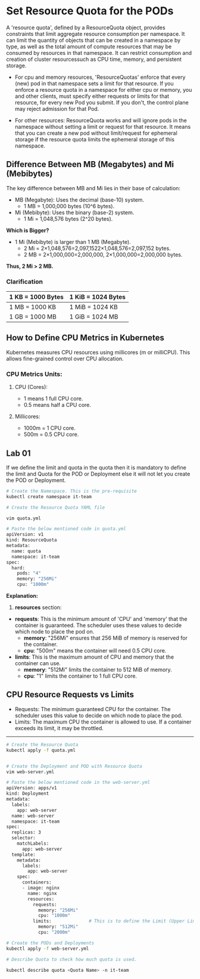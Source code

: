 # Set Resource Quota for the PODs

A 'resource quota', defined by a ResourceQuota object, provides constraints that limit aggregate resource consumption per namespace. It can limit the quantity of objects that can be created in a namespace by type, as well as the total amount of compute resources that may be consumed by resources in that namespace. It can restrict consumption and creation of cluster resourcessuch as CPU time, memory, and persistent storage.

- For cpu and memory resources, 'ResourceQuotas' enforce that every (new) pod in that namespace sets a limit for that resource. If you enforce a resource quota in a namespace for either cpu or memory, you and other clients, must specify either requests or limits for that resource, for every new Pod you submit. If you don't, the control plane may reject admission for that Pod.

- For other resources: ResourceQuota works and will ignore pods in the namespace without setting a limit or request for that resource. It means that you can create a new pod without limit/request for ephemeral storage if the resource quota limits the ephemeral storage of this namespace.



## Difference Between MB (Megabytes) and Mi (Mebibytes)
The key difference between MB and Mi lies in their base of calculation:

- MB (Megabyte): Uses the decimal (base-10) system.
  - 1 MB = 1,000,000 bytes (10^6 bytes).
- Mi (Mebibyte): Uses the binary (base-2) system.
  - 1 Mi = 1,048,576 bytes (2^20 bytes).

**Which is Bigger?**
- 1 Mi (Mebibyte) is larger than 1 MB (Megabyte).
  - 2 Mi = 2×1,048,576=2,097,1522×1,048,576=2,097,152 bytes.
  - 2 MB = 2×1,000,000=2,000,000, 2×1,000,000=2,000,000 bytes.

**Thus, 2 Mi > 2 MB.**

### Clarification

| 1 KB = 1000 Bytes | 1 KiB = 1024 Bytes|
|-------------------|-------------------|
| 1 MB = 1000 KB    | 1 MiB = 1024 KB   |
| 1 GB = 1000 MB    | 1 GiB = 1024 MB   |



## How to Define CPU Metrics in Kubernetes
Kubernetes measures CPU resources using millicores (m or milliCPU). This allows fine-grained control over CPU allocation.

### CPU Metrics Units:
1. CPU (Cores):

    -  1 means 1 full CPU core.
    - 0.5 means half a CPU core.
2. Millicores:

    - 1000m = 1 CPU core.
    - 500m = 0.5 CPU core.

## Lab 01

If we define the limit and quota in the quota then it is mandatory to define the limit and Quota for the POD or Deployment else it will not let you create the POD or Deployment. 

```sh
# Create the Namespace. This is the pre-requisite
kubectl create namespace it-team

# Create the Resource Quota YAML file

vim quota.yml

# Paste the below mentioned code in quota.yml
apiVersion: v1
kind: ResourceQuota
metadata:
  name: quota
  namespace: it-team
spec:
  hard:
    pods: "4"
    memory: "256Mi"
    cpu: "1000m"
```
**Explanation:**
1. **resources** section:

- **requests**: This is the minimum amount of 'CPU' and 'memory' that the container is guaranteed. The scheduler uses these values to decide which node to place the pod on.
  - **memory**: "256Mi" ensures that 256 MiB of memory is reserved for the container.
  - **cpu**: "500m" means the container will need 0.5 CPU core.
- **limits**: This is the maximum amount of CPU and memory that the container can use.
  - **memory**: "512Mi" limits the container to 512 MiB of memory.
  - **cpu**: "1" limits the container to 1 full CPU core.

## CPU Resource Requests vs Limits
- Requests: The minimum guaranteed CPU for the container. The scheduler uses this value to decide on which node to place the pod.
- Limits: The maximum CPU the container is allowed to use. If a container exceeds its limit, it may be throttled.



***
```sh
# Create the Resource Quota
kubectl apply -f quota.yml


# Create the Deployment and POD with Resource Quota
vim web-server.yml

# Paste the below mentioned code in the web-server.yml
apiVersion: apps/v1
kind: Deployment
metadata:
  labels:
    app: web-server
  name: web-server
  namespace: it-team
spec:
  replicas: 3
  selector:
    matchLabels:
      app: web-server
  template:
    metadata:
      labels:
        app: web-server
    spec:
      containers:
      - image: nginx
        name: nginx
        resources:
          requests:
            memory: "256Mi"
            cpu: "1000m"
          limits:              # This is to define the Limit (Upper Limit)
            memory: "512Mi"
            cpu: "2000m"

# Create the PODs and Deployments
kubectl apply -f web-server.yml

# Describe Quota to check how much quota is used.

kubectl describe quota <Quota Name> -n it-team

```

